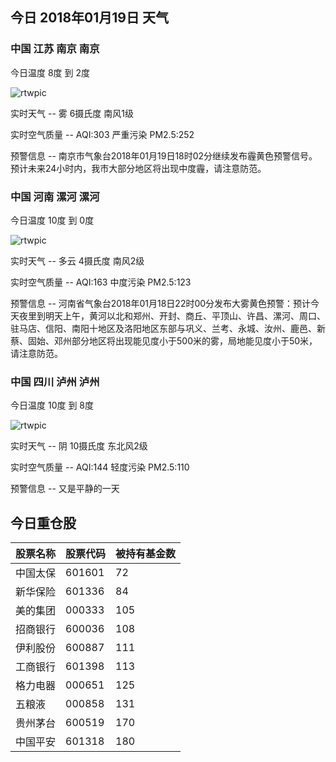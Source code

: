 ## 今日 2018年01月19日 天气
### 中国 江苏 南京 南京

今日温度 8度 到 2度

![rtwpic](http://app1.showapi.com/weather/icon/night/18.png)

实时天气 -- 雾 6摄氏度 南风1级

实时空气质量 -- AQI:303 严重污染 PM2.5:252

预警信息 -- 南京市气象台2018年01月19日18时02分继续发布霾黄色预警信号。预计未来24小时内，我市大部分地区将出现中度霾，请注意防范。 ​​​​
    
### 中国 河南 漯河 漯河

今日温度 10度 到 0度

![rtwpic](http://app1.showapi.com/weather/icon/night/01.png)

实时天气 -- 多云 4摄氏度 南风2级

实时空气质量 -- AQI:163 中度污染 PM2.5:123

预警信息 -- 河南省气象台2018年01月18日22时00分发布大雾黄色预警：预计今天夜里到明天上午，黄河以北和郑州、开封、商丘、平顶山、许昌、漯河、周口、驻马店、信阳、南阳十地区及洛阳地区东部与巩义、兰考、永城、汝州、鹿邑、新蔡、固始、邓州部分地区将出现能见度小于500米的雾，局地能见度小于50米，请注意防范。
    
### 中国 四川 泸州 泸州

今日温度 10度 到 8度

![rtwpic](http://app1.showapi.com/weather/icon/night/02.png)

实时天气 -- 阴 10摄氏度 东北风2级

实时空气质量 -- AQI:144 轻度污染 PM2.5:110

预警信息 -- 又是平静的一天
    
## 今日重仓股 

|股票名称|股票代码|被持有基金数|
|---|---|---|
|中国太保|601601|72|
|新华保险|601336|84|
|美的集团|000333|105|
|招商银行|600036|108|
|伊利股份|600887|111|
|工商银行|601398|113|
|格力电器|000651|125|
|五粮液|000858|131|
|贵州茅台|600519|170|
|中国平安|601318|180|
